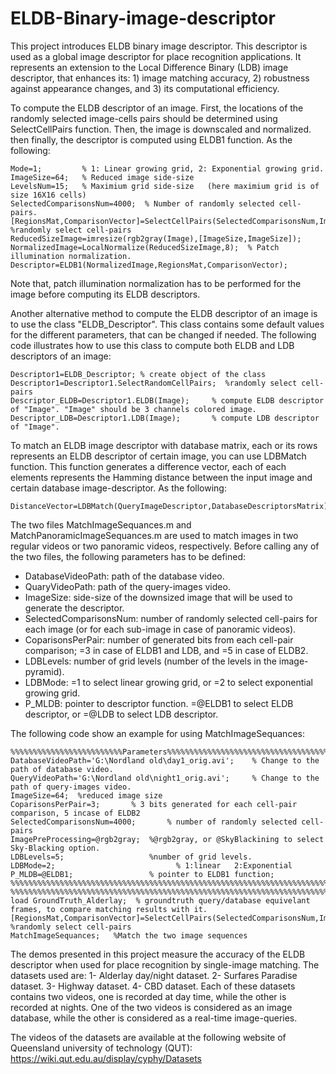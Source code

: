 # ELDB-Binary-image-descriptor
This project introduces ELDB binary image descriptor. This descriptor is used as a global image descriptor for place recognition applications. It represents an extension to the Local Difference Binary (LDB) image descriptor, that enhances its: 1) image matching accuracy, 2) robustness against appearance changes, and 3) its computational efficiency.

To compute the ELDB descriptor of an image. First, the locations of the randomly selected image-cells pairs should be determined using SelectCellPairs function. Then, the image is downscaled and normalized. then finally, the descriptor is computed using ELDB1 function. As the following:


```
Mode=1;         % 1: Linear growing grid, 2: Exponential growing grid.
ImageSize=64;   % Reduced image side-size
LevelsNum=15;   % Maximium grid side-size   (here maximium grid is of size 16X16 cells)
SelectedComparisonsNum=4000;  % Number of randomly selected cell-pairs.
[RegionsMat,ComparisonVector]=SelectCellPairs(SelectedComparisonsNum,ImageSize,LevelsNum,Mode);         %randomly select cell-pairs
ReducedSizeImage=imresize(rgb2gray(Image),[ImageSize,ImageSize]);
NormalizedImage=LocalNormalize(ReducedSizeImage,8);  % Patch illumination normalization.
Descriptor=ELDB1(NormalizedImage,RegionsMat,ComparisonVector);
```
Note that, patch illumination normalization has to be performed for the image before computing its ELDB descriptors. 

Another alternative method to compute the ELDB descriptor of an image is to use the class "ELDB_Descriptor". This class contains some default values for the different parameters, that can be changed if needed. The following code illustrates how to use this class to compute both ELDB and LDB descriptors of an image:

```
Descriptor1=ELDB_Descriptor; % create object of the class
Descriptor1=Descriptor1.SelectRandomCellPairs;  %randomly select cell-pairs
Descriptor_ELDB=Descriptor1.ELDB(Image);     % compute ELDB descriptor of "Image". "Image" should be 3 channels colored image.
Descriptor_LDB=Descriptor1.LDB(Image);       % compute LDB descriptor of "Image".
```


To match an ELDB image descriptor with database matrix, each or its rows represents an ELDB descriptor of certain image, you can use LDBMatch function. This function generates a difference vector, each of each elements represents the Hamming distance between the input image and certain database image-descriptor. As the following:

```
DistanceVector=LDBMatch(QueryImageDescriptor,DatabaseDescriptorsMatrix);
```

The two files MatchImageSequances.m and MatchPanoramicImageSequances.m are used to match images in two regular videos or two panoramic videos, respectively. Before calling any of the two files, the following parameters has to be defined:
- DatabaseVideoPath: path of the database video.
- QuaryVideoPath: path of the query-images video.
- ImageSize:   side-size of the downsized image that will be used to generate the descriptor.
- SelectedComparisonsNum: number of randomly selected cell-pairs for each image (or for each sub-image in case of panoramic videos).
- CoparisonsPerPair: number of generated bits from each cell-pair comparison; =3 in case of ELDB1 and LDB, and =5 in case of ELDB2. 
- LDBLevels: number of grid levels (number of the levels in the image-pyramid).
- LDBMode:  =1 to select linear growing grid, or =2 to select exponential growing grid.
- P_MLDB: pointer to descriptor function. =@ELDB1 to select ELDB descriptor, or =@LDB to select LDB descriptor.

The following code show an example for using MatchImageSequances:

```
%%%%%%%%%%%%%%%%%%%%%%%%%Parameters%%%%%%%%%%%%%%%%%%%%%%%%%%%%%%%%%%%%%%%%%%%%%%%%%%%%%%%%%%%%%%%%%%%%
DatabaseVideoPath='G:\Nordland old\day1_orig.avi';    % Change to the path of database video.
QueryVideoPath='G:\Nordland old\night1_orig.avi';     % Change to the path of query-images video.
ImageSize=64;  %reduced image size
CoparisonsPerPair=3;       % 3 bits generated for each cell-pair comparison, 5 incase of ELDB2 
SelectedComparisonsNum=4000;       % number of randomly selected cell-pairs
ImagePreProcessing=@rgb2gray;  %@rgb2gray, or @SkyBlackining to select Sky-Blacking option. 
LDBLevels=5;                   %number of grid levels.
LDBMode=2;                           % 1:linear   2:Exponential 
P_MLDB=@ELDB1;                 % pointer to ELDB1 function;
%%%%%%%%%%%%%%%%%%%%%%%%%%%%%%%%%%%%%%%%%%%%%%%%%%%%%%%%%%%%%%%%%%%%%%%%%%%%%%%%%%%%%%%%%%%%%%%%%%%%%%%%
%%%%%%%%%%%%%%%%%%%%%%%%%%%%%%%%%%%%%%%%%%%%%%%%%%%%%%%%%%%%%%%%%%%%%%%%%%%%%%%%%%%%%%%%%%%%%%%%%%%%%%%%
load GroundTruth_Alderlay;  % groundtruth query/database equivelant frames, to compare matching results with it.
[RegionsMat,ComparisonVector]=SelectCellPairs(SelectedComparisonsNum,ImageSize,LDBLevels,LDBMode); %randomly select cell-pairs
MatchImageSequances;   %Match the two image sequences
```


The demos presented in this project measure the accuracy of the ELDB descriptor when used for place recognition by single-image matching. The datasets used are: 
1- Alderlay day/night dataset.
2- Surfares Paradise dataset.
3- Highway dataset.
4- CBD dataset.
Each of these datasets contains two videos, one is recorded at day time, while the other is recorded at nights. One of the two videos is considered as an image database, while the other is considered as a real-time image-queries.

The videos of the datasets are available at the following website of Queensland university of technology (QUT):
https://wiki.qut.edu.au/display/cyphy/Datasets
